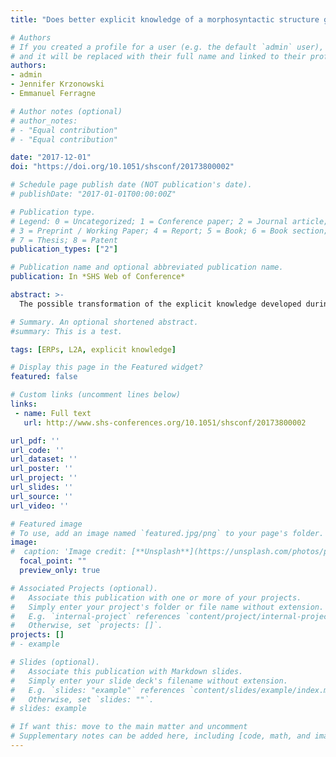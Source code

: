 ```yaml
---
title: "Does better explicit knowledge of a morphosyntactic structure guarantee more native-like electrophysiological processing? An ERP study with French learners of English"

# Authors
# If you created a profile for a user (e.g. the default `admin` user), write the username (folder name) here 
# and it will be replaced with their full name and linked to their profile.
authors:
- admin
- Jennifer Krzonowski
- Emmanuel Ferragne

# Author notes (optional)
# author_notes:
# - "Equal contribution"
# - "Equal contribution"

date: "2017-12-01"
doi: "https://doi.org/10.1051/shsconf/20173800002"

# Schedule page publish date (NOT publication's date).
# publishDate: "2017-01-01T00:00:00Z"

# Publication type.
# Legend: 0 = Uncategorized; 1 = Conference paper; 2 = Journal article;
# 3 = Preprint / Working Paper; 4 = Report; 5 = Book; 6 = Book section;
# 7 = Thesis; 8 = Patent
publication_types: ["2"]

# Publication name and optional abbreviated publication name.
publication: In *SHS Web of Conference*

abstract: >-
  The possible transformation of the explicit knowledge developed during classroom learning of a second language into implicit knowledge of that language remains an open issue. In this study, we investigated the relationship between the explicit and implicit processing of morphosyntactic violations of English as an L2. ERP responses were obtained from 24 French learners (12 Intermediate and 12 Advanced) and 12 Native controls (NS) while participants evaluated the grammaticality of orally presented sentences containing subject-verb agreement violations. Results show that NS and Advanced speakers outperformed the Intermediate ones on the behavioural task. A P600 effect was obtained for all groups. Additionally, NS and Advanced learners exhibited an early negativity after violations while there was no significant effect in Intermediate speakers. The presence and amplitude of this early negativity was correlated with the structure-specific proficiency of Intermediate speakers and with the time of instruction of all learners. Results suggest that the superior native-likeness of the early responses obtained in Advanced learners is due more to their better proficiency and superior degree of explicit instruction than to the direct opportunity for implicit knowledge that their stay abroad represented.

# Summary. An optional shortened abstract.
#summary: This is a test.

tags: [ERPs, L2A, explicit knowledge]

# Display this page in the Featured widget?
featured: false

# Custom links (uncomment lines below)
links:
 - name: Full text
   url: http://www.shs-conferences.org/10.1051/shsconf/20173800002

url_pdf: ''
url_code: ''
url_dataset: ''
url_poster: ''
url_project: ''
url_slides: ''
url_source: ''
url_video: ''

# Featured image
# To use, add an image named `featured.jpg/png` to your page's folder. 
image:
#  caption: 'Image credit: [**Unsplash**](https://unsplash.com/photos/pLCdAaMFLTE)'
  focal_point: ""
  preview_only: true

# Associated Projects (optional).
#   Associate this publication with one or more of your projects.
#   Simply enter your project's folder or file name without extension.
#   E.g. `internal-project` references `content/project/internal-project/index.md`.
#   Otherwise, set `projects: []`.
projects: []
# - example

# Slides (optional).
#   Associate this publication with Markdown slides.
#   Simply enter your slide deck's filename without extension.
#   E.g. `slides: "example"` references `content/slides/example/index.md`.
#   Otherwise, set `slides: ""`.
# slides: example

# If want this: move to the main matter and uncomment
# Supplementary notes can be added here, including [code, math, and images](https://wowchemy.com/docs/writing-markdown-latex/).
---
```




